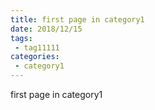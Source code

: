 ```yaml
---
title: first page in category1
date: 2018/12/15
tags:
 - tag11111
categories:
 - category1
---
```


first page in category1